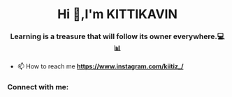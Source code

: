 <h1 align="center">Hi 👋,I'm KITTIKAVIN</h1>
<h3 align="center">Learning is a treasure that will follow its owner everywhere.💻📊</h3>

- 📫 How to reach me **https://www.instagram.com/kiitiz_/**

<h3 align="left">Connect with me:</h3>
<p align="left">
</p>
